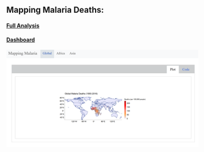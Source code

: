 ## Mapping Malaria Deaths:

#### [Full Analysis](index.qmd)

#### [Dashboard](https://darakhshannehal.quarto.pub/malaria/#global)


![](Dashboard.png)

